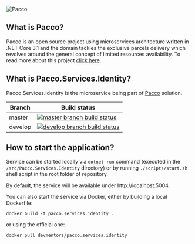 ![Pacco](https://raw.githubusercontent.com/devmentors/Pacco/master/assets/pacco_logo.png)

**What is Pacco?**
----------------

Pacco is an open source project using microservices architecture written in .NET Core 3.1 and the domain tackles the exclusive parcels delivery which revolves around the general concept of limited resources availability. To read more about this project [click here](https://github.com/devmentors/Pacco).

**What is Pacco.Services.Identity?**
----------------

Pacco.Services.Identity is the microservice being part of [Pacco](https://github.com/devmentors/Pacco) solution.

|Branch             |Build status                                                  
|-------------------|-----------------------------------------------------
|master             |[![master branch build status](https://api.travis-ci.org/devmentors/Pacco.Services.Identity.svg?branch=master)](https://travis-ci.org/devmentors/Pacco.Services.Identity)
|develop            |[![develop branch build status](https://api.travis-ci.org/devmentors/Pacco.Services.Identity.svg?branch=develop)](https://travis-ci.org/devmentors/Pacco.Services.Identity/branches)

**How to start the application?**
----------------

Service can be started locally via `dotnet run` command (executed in the `/src/Pacco.Services.Identity` directory) or by running `./scripts/start.sh` shell script in the root folder of repository.

By default, the service will be available under http://localhost:5004.

You can also start the service via Docker, either by building a local Dockerfile: 

`docker build -t pacco.services.identity .` 

or using the official one: 

`docker pull devmentors/pacco.services.identity`